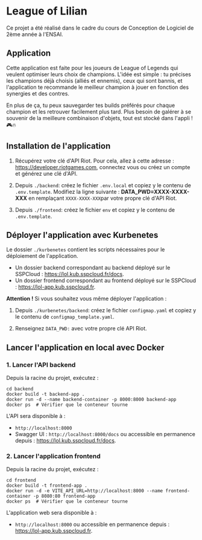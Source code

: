 # League of Lilian

Ce projet a été réalisé dans le cadre du cours de Conception de Logiciel de 2ème année à l'ENSAI.

## Application

Cette application est faite pour les joueurs de League of Legends qui veulent optimiser leurs choix de champions. L'idée est simple : tu précises les champions déjà choisis (alliés et ennemis), ceux qui sont bannis, et l'application te recommande le meilleur champion à jouer en fonction des synergies et des contres.

En plus de ça, tu peux sauvegarder tes builds préférés pour chaque champion et les retrouver facilement plus tard. Plus besoin de galérer à se souvenir de la meilleure combinaison d'objets, tout est stocké dans l'appli ! 🎮🔥

## Installation de l'application

1. Récupérez votre clé d'API Riot. Pour cela, allez à cette adresse : https://developer.riotgames.com, connectez vous ou créez un compte et générez une clé d'API.

2. Depuis ```./backend```: créez le fichier ```.env.local``` et copiez y le contenu de ```.env.template```. Modifiez la ligne suivante : **DATA_PWD=XXXX-XXXX-XXX** en remplaçant ```XXXX-XXXX-XXX```par votre propre clé d'API Riot.

2. Depuis ```./frontend```: créez le fichier ```env``` et copiez y le contenu de ```.env.template```.

## Déployer l'application avec Kurbenetes

Le dossier ```./kurbenetes``` contient les scripts nécessaires pour le déploiement de l'application.

- Un dossier backend correspondant au backend déployé sur le SSPCloud : https://lol.kub.sspcloud.fr/docs.
- Un dossier frontend correspondant au frontend déployé sur le SSPCloud : https://lol-app.kub.sspcloud.fr.

**Attention !** Si vous souhaitez vous même déployer l'application : 

1. Depuis ```./kurbenetes/backend```: créez le fichier ```configmap.yaml``` et copiez y le contenu de ```configmap_template.yaml```.

2. Renseignez ```DATA_PWD:``` avec votre propre clé API Riot.

## Lancer l'application en local avec Docker

### 1. Lancer l'API backend

Depuis la racine du projet, exécutez : 

```
cd backend
docker build -t backend-app .
docker run -d --name backend-container -p 8000:8000 backend-app
docker ps  # Vérifier que le conteneur tourne
```

L'API sera disponible à :

- ```http://localhost:8000```
- Swagger UI : ```http://localhost:8000/docs``` ou accessible en permanence depuis : https://lol.kub.sspcloud.fr/docs.

### 2. Lancer l'application frontend

Depuis la racine du projet, exécutez : 

```
cd frontend
docker build -t frontend-app .
docker run -d -e VITE_API_URL=http://localhost:8000 --name frontend-container -p 8080:80 frontend-app
docker ps  # Vérifier que le conteneur tourne
```

L'application web sera disponible à :

- ```http://localhost:8000``` ou accessible en permanence depuis : https://lol-app.kub.sspcloud.fr.
